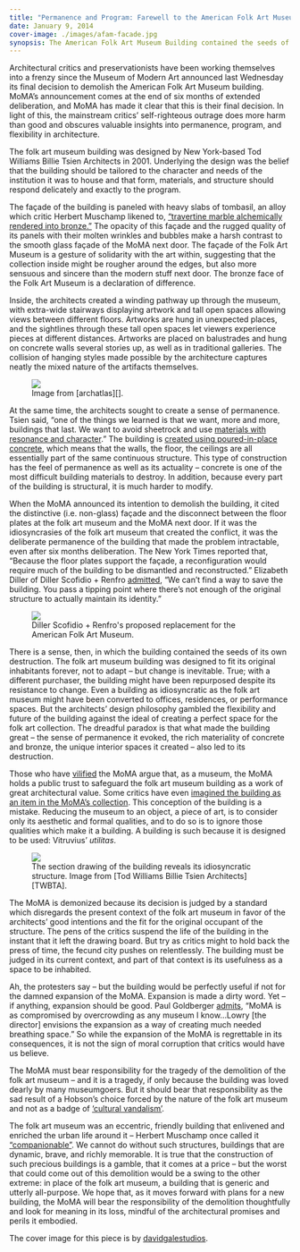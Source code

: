 ```yaml
---
title: "Permanence and Program: Farewell to the American Folk Art Museum"
date: January 9, 2014
cover-image: ./images/afam-facade.jpg
synopsis: The American Folk Art Museum Building contained the seeds of its own destruction.
---
```


[Muschamp review]: http://www.nytimes.com/2001/12/14/arts/architecture-review-fireside-intimacy-for-folk-art-museum.html
[Monchaux - Memory Palace]: http://www.newyorker.com/culture/culture-desk/memory-palace
[Pogrebin - NYT]: http://www.nytimes.com/2014/01/09/arts/design/a-grand-redesign-of-moma-does-not-spare-a-notable-neighbor.html
[Saltz - Termite Queen tweet]: https://twitter.com/jerrysaltz/statuses/422020014141497344
[Goldberger - Vanity Fair]: http://www.vanityfair.com/culture/architecture/2014/01/american-folk-art-museum-demolition
[Filler - MoMA's Act of Vandalism]: http://www.nybooks.com/daily/2013/04/12/momas-act-vandalism/
[archatlas]: http://archatlas.net/post/120267532828
[TWBTA]: http://twbta.com/work/american-folk-art-museum

Architectural critics and preservationists have been working themselves into a frenzy since the Museum of Modern Art announced last Wednesday its final decision to demolish the American Folk Art Museum building.  MoMA’s announcement comes at the end of six months of extended deliberation, and MoMA has made it clear that this is their final decision.  In light of this, the mainstream critics’ self-righteous outrage does more harm than good and obscures valuable insights into permanence, program, and flexibility in architecture.

The folk art museum building was designed by New York-based Tod Williams Billie Tsien Architects in 2001.  Underlying the design was the belief that the building should be tailored to the character and needs of the institution it was to house and that form, materials, and structure should respond delicately and exactly to the program.

The façade of the building is paneled with heavy slabs of tombasil, an alloy which critic Herbert Muschamp likened to, [“travertine marble alchemically rendered into bronze.”][Muschamp review]  The opacity of this façade and the rugged quality of its panels with their molten wrinkles and bubbles make a harsh contrast to the smooth glass façade of the MoMA next door.  The façade of the Folk Art Museum is a gesture of solidarity with the art within, suggesting that the collection inside might be rougher around the edges, but also more sensuous and sincere than the modern stuff next door.  The bronze face of the Folk Art Museum is a declaration of difference.

Inside, the architects created a winding pathway up through the museum, with extra-wide stairways displaying artwork and tall open spaces allowing views between different floors.  Artworks are hung in unexpected places, and the sightlines through these tall open spaces let viewers experience pieces at different distances.  Artworks are placed on balustrades and hung on concrete walls several stories up, as well as in traditional galleries.  The collision of hanging styles made possible by the architecture captures neatly the mixed nature of the artifacts themselves.

<figure>
<img src="./images/afam-interior.jpg"></img>
<figcaption>Image from [archatlas][].</figcaption>
</figure>

At the same time, the architects sought to create a sense of permanence.  Tsien said, “one of the things we learned is that we want, more and more, buildings that last. We want to avoid sheetrock and use [materials with resonance and character][Monchaux - Memory Palace].”  The building is [created using poured-in-place concrete][Monchaux - Memory Palace], which means that the walls, the floor, the ceilings are all essentially part of the same continuous structure.  This type of construction has the feel of permanence as well as its actuality – concrete is one of the most difficult building materials to destroy.  In addition, because every part of the building is structural, it is much harder to modify.

When the MoMA announced its intention to demolish the building, it cited the distinctive (i.e. non-glass) façade and the disconnect between the floor plates at the folk art museum and the MoMA next door.  If it was the idiosyncrasies of the folk art museum that created the conflict, it was the deliberate permanence of the building that made the problem intractable, even after six months deliberation.  The New York Times reported that, “Because the floor plates support the façade, a reconfiguration would require much of the building to be dismantled and reconstructed.”  Elizabeth Diller of Diller Scofidio + Renfro [admitted][Pogrebin - NYT], “We can’t find a way to save the building.  You pass a tipping point where there’s not enough of the original structure to actually maintain its identity.”

<figure>
<img src="./images/afam-dsr-rendering.jpg"></img>
<figcaption>Diller Scofidio + Renfro's proposed replacement for the American Folk Art Museum.</figcaption>
</figure>

There is a sense, then, in which the building contained the seeds of its own destruction. The folk art museum building was designed to fit its original inhabitants forever, not to adapt – but change is inevitable.  True; with a different purchaser, the building might have been repurposed despite its resistance to change.  Even a building as idiosyncratic as the folk art museum might have been converted to offices, residences, or performance spaces.  But the architects’ design philosophy gambled the flexibility and future of the building against the ideal of creating a perfect space for the folk art collection.  The dreadful paradox is that what made the building great – the sense of permanence it evoked, the rich materiality of concrete and bronze, the unique interior spaces it created – also led to its destruction.

Those who have [vilified][Saltz - Termite Queen tweet] the MoMA argue that, as a museum, the MoMA holds a public trust to safeguard the folk art museum building as a work of great architectural value.  Some critics have even [imagined the building as an item in the MoMA’s collection][Pogrebin - NYT].  This conception of the building is a mistake.  Reducing the museum to an object, a piece of art, is to consider only its aesthetic and formal qualities, and to do so is to ignore those qualities which make it a building.  A building is such because it is designed to be used: Vitruvius’ _utilitas_.

<figure>
<img src="./images/afam-section.jpg"></img>
<figcaption>The section drawing of the building reveals its idiosyncratic structure. Image from [Tod Williams Billie Tsien Architects][TWBTA].</figcaption>
</figure>

The MoMA is demonized because its decision is judged by a standard which disregards the present context of the folk art museum in favor of the architects’ good intentions and the fit for the original occupant of the structure.  The pens of the critics suspend the life of the building in the instant that it left the drawing board.  But try as critics might to hold back the press of time, the fecund city pushes on relentlessly.  The building must be judged in its current context, and part of that context is its usefulness as a space to be inhabited.

Ah, the protesters say – but the building would be perfectly useful if not for the damned expansion of the MoMA.  Expansion is made a dirty word.  Yet – if anything, expansion should be good.  Paul Goldberger [admits][Goldberger - Vanity Fair], “MoMA is as compromised by overcrowding as any museum I know…Lowry [the director] envisions the expansion as a way of creating much needed breathing space.”  So while the expansion of the MoMA is regrettable in its consequences, it is not the sign of moral corruption that critics would have us believe.

The MoMA must bear responsibility for the tragedy of the demolition of the folk art museum – and it is a tragedy, if only because the building was loved dearly by many museumgoers.  But it should bear that responsibility as the sad result of a Hobson’s choice forced by the nature of the folk art museum and not as a badge of [‘cultural vandalism’][Filler - MoMA's Act of Vandalism].

The folk art museum was an eccentric, friendly building that enlivened and enriched the urban life around it – Herbert Muschamp once called it [“companionable”][Muschamp review].  We cannot do without such structures, buildings that are dynamic, brave, and richly memorable.  It is true that the construction of such precious buildings is a gamble, that it comes at a price – but the worst that could come out of this demolition would be a swing to the other extreme: in place of the folk art museum, a building that is generic and utterly all-purpose.  We hope that, as it moves forward with plans for a new building, the MoMA will bear the responsibility of the demolition thoughtfully and look for meaning in its loss, mindful of the architectural promises and perils it embodied.

<p class="note">The cover image for this piece is by <a href="https://www.flickr.com/photos/davidgalestudios/">davidgalestudios</a>.</p>

